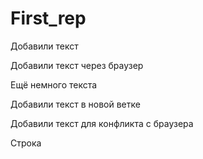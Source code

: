 ﻿# First_rep

Добавили текст

Добавили текст через браузер

Ещё немного текста

Добавили текст в новой ветке

Добавили текст для конфликта с браузера

Строка